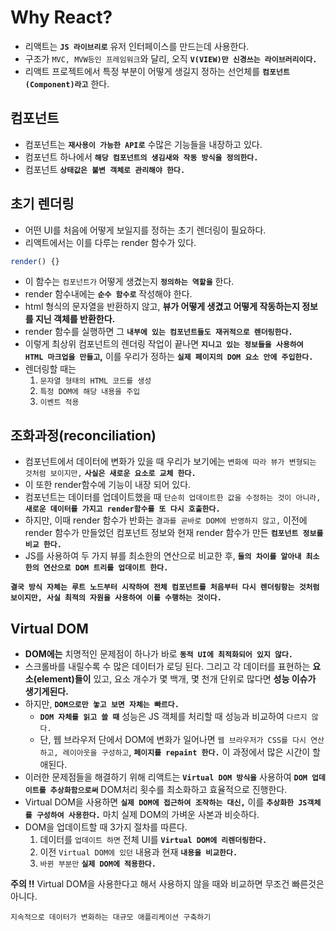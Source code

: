 # Why React?

- 리액트는 **`JS 라이브리로`** 유저 인터페이스를 만드는데 사용한다.
- 구조가 `MVC, MVW등인 프레임워크`와 달리, 오직 **`V(VIEW)만 신경쓰는 라이브러리이다.`**
- 리액트 프로젝트에서 특정 부분이 어떻게 생길지 정하는 선언체를 **`컴포넌트(Component)라고`** 한다.

## 컴포넌트

- 컴포넌트는 **`재사용이 가능한 API로`** 수많은 기능들을 내장하고 있다.
- 컴포넌트 하나에서 **`해당 컴포넌트의 생김새와 작동 방식을 정의한다.`**
- 컴포넌트 **`상태값은 불변 객체로 관리해야 한다.`**

## 초기 렌더링

- 어떤 UI를 처음에 어떻게 보일지를 정하는 초기 렌더링이 필요하다.
- 리액트에서는 이를 다루는 render 함수가 있다.

```js
render() {}
```

- 이 함수는 `컴포넌트가` 어떻게 생겼는지 **`정의하는 역할을`** 한다.
- render 함수내에는 **`순수 함수로`** 작성해야 한다.
- html 형식의 문자열을 반환하지 않고, **뷰가 어떻게 생겼고 어떻게 작동하는지 정보를 지닌 객체를 반환한다.**
- render 함수를 실행하면 그 **`내부에 있는 컴포넌트들도 재귀적으로 렌더링한다.`** 
- 이렇게 최상위 컴포넌트의 렌더링 작업이 끝나면 **`지니고 있는 정보들을 사용하여 HTML 마크업을 만들고`,** 이를 우리가 정하는 **`실제 페이지의 DOM 요소 안에 주입한다.`**
- 렌더링할 때는
  1. `문자열 형태의 HTML 코드를 생성`
  2. `특정 DOM에 해당 내용을 주입`
  3. `이벤트 적용`

## 조화과정(reconciliation)

- 컴포넌트에서 데이터에 변화가 있을 때 우리가 보기에는 `변화에 따라 뷰가 변형되는 것처럼 보이지만,` **`사실은 새로운 요소로 교체 한다.`**
- 이 또한 render함수에 기능이 내장 되어 있다.
- 컴포넌트는 데이터를 업데이트했을 때 `단순히 업데이트한 값을 수정하는 것이 아니라,` **`새로운 데이터를 가지고 render함수를 또 다시 호출한다.`**
- 하지만, 이때 render 함수가 반화는 `결과를 곧바로 DOM에 반영하지 않고,` 이전에 render 함수가 만들었던 컴포넌트 정보와 현재 render 함수가 만든 **`컴포넌트 정보를 비교 한다.`**
- JS를 사용하여 두 가지 뷰를 최소한의 연산으로 비교한 후, **`둘의 차이를 알아내 최소한의 연산으로 DOM 트리를 업데이트 한다.`**

**`결국 방식 자체는 루트 노드부터 시작하여 전체 컴포넌트를 처음부터 다시 렌더링항는 것처럼 보이지만, 사실 최적의 자원을 사용하여 이를 수행하는 것이다.`**

## Virtual DOM

- **DOM에는** 치명적인 문제점이 하나가 바로 **`동적 UI에 최적화되어 있지 않다.`**
- 스크롤바를 내릴수록 수 많은 데이터가 로딩 된다. 그리고 각 데이터를 표현하는 **요소(element)들이** 있고, 요소 개수가 몇 백개, 몇 천개 단위로 많다면 **성능 이슈가 생기게된다.**
- 하지만, **`DOM으로만 놓고 보면 자체는 빠르다.`**
  - **`DOM 자체를 읽고 쓸 때`** 성능은 JS 객체를 처리할 때 성능과 비교하여 `다르지 않다.`
  - 단, 웹 브라우저 단에서 DOM에 변화가 일어나면 `웹 브라우저가 CSS를 다시 연산하고, 레이아웃을 구성하고`, **`페이지를 repaint 한다.`** 이 과정에서 많은 시간이 할애된다.
- 이러한 문제점들을 해결하기 위해 리액트는 **`Virtual DOM 방식을`** 사용하여 **`DOM 업데이트를 추상화함으로써`** DOM처리 횟수를 최소화하고 효율적으로 진행한다.
- Virtual DOM을 사용하면 **`실제 DOM에 접근하여 조작하는 대신,`** 이를 **`추상화한 JS객체를 구성하여 사용한다.`** 마치 실제 DOM의 가벼운 사본과 비슷하다.
- DOM을 업데이트할 때 3가지 절차를 따른다.
  1. 데이터를 `업데이트 하면` 전체 UI를 **`Virtual DOM에 리렌더링한다.`**
  2. 이전 `Virtual DOM에 있던` 내용과 현재 **`내용을 비교한다.`**
  3. `바뀐 부분만` **`실제 DOM에 적용한다.`**

**주의 !!**
Virtual DOM을 사용한다고 해서 사용하지 않을 때와 비교하면 무조건 빠른것은 아니다.

```text
지속적으로 데이터가 변화하는 대규모 애플리케이션 구축하기
```